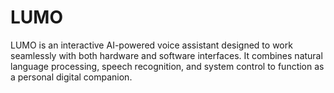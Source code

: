 # LUMO
LUMO is an interactive AI-powered voice assistant designed to work seamlessly with both hardware and software interfaces. It combines natural language processing, speech recognition, and system control to function as a personal digital companion.

